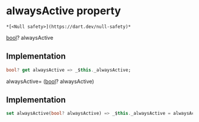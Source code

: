 


# alwaysActive property




    *[<Null safety>](https://dart.dev/null-safety)*




[bool](https://api.flutter.dev/flutter/dart-core/bool-class.html)? alwaysActive
  







## Implementation

```dart
bool? get alwaysActive => _$this._alwaysActive;
```




alwaysActive=
([bool](https://api.flutter.dev/flutter/dart-core/bool-class.html)? alwaysActive)  







## Implementation

```dart
set alwaysActive(bool? alwaysActive) => _$this._alwaysActive = alwaysActive;
```







